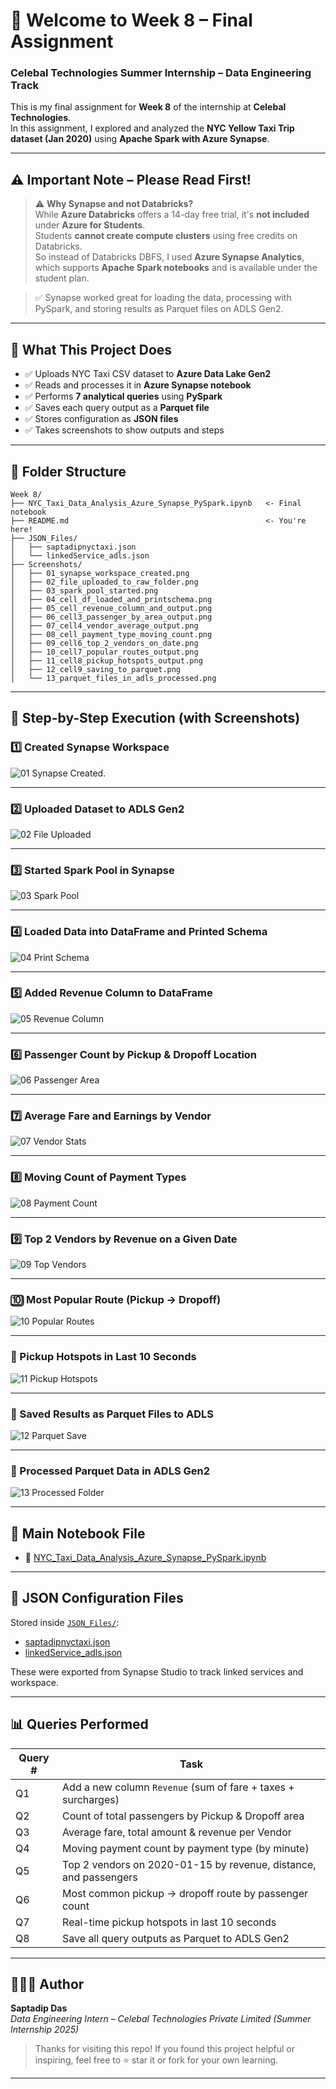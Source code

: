 # 🎉 Welcome to Week 8 – Final Assignment  
### Celebal Technologies Summer Internship – Data Engineering Track

This is my final assignment for **Week 8** of the internship at **Celebal Technologies**.  
In this assignment, I explored and analyzed the **NYC Yellow Taxi Trip dataset (Jan 2020)** using **Apache Spark with Azure Synapse**.

---

## ⚠️ Important Note – Please Read First!

> ⚠️ **Why Synapse and not Databricks?**  
> While **Azure Databricks** offers a 14-day free trial, it's **not included** under **Azure for Students**.  
> Students **cannot create compute clusters** using free credits on Databricks.  
> So instead of Databricks DBFS, I used **Azure Synapse Analytics**, which supports **Apache Spark notebooks** and is available under the student plan.

> ✅ Synapse worked great for loading the data, processing with PySpark, and storing results as Parquet files on ADLS Gen2.

---

## 🧰 What This Project Does

- ✅ Uploads NYC Taxi CSV dataset to **Azure Data Lake Gen2**
- ✅ Reads and processes it in **Azure Synapse notebook**
- ✅ Performs **7 analytical queries** using **PySpark**
- ✅ Saves each query output as a **Parquet file**
- ✅ Stores configuration as **JSON files**
- ✅ Takes screenshots to show outputs and steps

---

## 📂 Folder Structure

```plaintext
Week 8/
├── NYC_Taxi_Data_Analysis_Azure_Synapse_PySpark.ipynb   <- Final notebook
├── README.md                                            <- You're here!
├── JSON_Files/
│   ├── saptadipnyctaxi.json
│   └── linkedService_adls.json
├── Screenshots/
│   ├── 01_synapse_workspace_created.png
│   ├── 02_file_uploaded_to_raw_folder.png
│   ├── 03_spark_pool_started.png
│   ├── 04_cell_df_loaded_and_printschema.png
│   ├── 05_cell_revenue_column_and_output.png
│   ├── 06_cell3_passenger_by_area_output.png
│   ├── 07_cell4_vendor_average_output.png
│   ├── 08_cell_payment_type_moving_count.png
│   ├── 09_cell6_top_2_vendors_on_date.png
│   ├── 10_cell7_popular_routes_output.png
│   ├── 11_cell8_pickup_hotspots_output.png
│   ├── 12_cell9_saving_to_parquet.png
│   └── 13_parquet_files_in_adls_processed.png
```

---

## 🧪 Step-by-Step Execution (with Screenshots)

### 1️⃣ Created Synapse Workspace   
![01 Synapse Created](https://github.com/mayuri0527/Celebal-Summer-Internship-2025/blob/main/Week-8-Assignment/Screenshots/01_synapse_workspace_creation.png.png).

---

### 2️⃣ Uploaded Dataset to ADLS Gen2  
![02 File Uploaded](https://github.com/mayuri0527/Celebal-Summer-Internship-2025/blob/main/Week-8-Assignment/Screenshots/02_file_uploaded_to_raw.png.png)

---

### 3️⃣ Started Spark Pool in Synapse  
![03 Spark Pool](https://github.com/mayuri0527/Celebal-Summer-Internship-2025/blob/main/Week-8-Assignment/Screenshots/03_spark_pool_started.png.png)

---

### 4️⃣ Loaded Data into DataFrame and Printed Schema  
![04 Print Schema](https://github.com/mayuri0527/Celebal-Summer-Internship-2025/blob/main/Week-8-Assignment/Screenshots/04_cell1_df_loaded_and_printschema.png.png)

---

### 5️⃣ Added Revenue Column to DataFrame  
![05 Revenue Column](https://github.com/mayuri0527/Celebal-Summer-Internship-2025/blob/main/Week-8-Assignment/Screenshots/05_cell2_revenue_column_and_output.png.png)

---

### 6️⃣ Passenger Count by Pickup & Dropoff Location  
![06 Passenger Area](https://github.com/mayuri0527/Celebal-Summer-Internship-2025/blob/main/Week-8-Assignment/Screenshots/06_cell3_passenger_by_area_output.png.png)

---

### 7️⃣ Average Fare and Earnings by Vendor  
![07 Vendor Stats](https://github.com/mayuri0527/Celebal-Summer-Internship-2025/blob/main/Week-8-Assignment/Screenshots/07_cell4_vendor_average_output.png.png)

---

### 8️⃣ Moving Count of Payment Types  
![08 Payment Count](https://github.com/mayuri0527/Celebal-Summer-Internship-2025/blob/main/Week-8-Assignment/Screenshots/08_cell5_payment_type_moving_count.png.png)

---

### 9️⃣ Top 2 Vendors by Revenue on a Given Date  
![09 Top Vendors](https://github.com/mayuri0527/Celebal-Summer-Internship-2025/blob/main/Week-8-Assignment/Screenshots/09_cell6_top_2_vendors_on_date.png.png)

---

### 🔟 Most Popular Route (Pickup → Dropoff)  
![10 Popular Routes](https://github.com/mayuri0527/Celebal-Summer-Internship-2025/blob/main/Week-8-Assignment/Screenshots/10_cell7_popular_routes_output.png.png)

---

### 🔁 Pickup Hotspots in Last 10 Seconds  
![11 Pickup Hotspots](https://github.com/mayuri0527/Celebal-Summer-Internship-2025/blob/main/Week-8-Assignment/Screenshots/11_cell8_pickup_hotspots_output.png.png)

---

### 💾 Saved Results as Parquet Files to ADLS  
![12 Parquet Save](https://github.com/mayuri0527/Celebal-Summer-Internship-2025/blob/main/Week-8-Assignment/Screenshots/12_cell9_saving_to_parquet.png.png)

---

### 📂 Processed Parquet Data in ADLS Gen2  
![13 Processed Folder](https://github.com/mayuri0527/Celebal-Summer-Internship-2025/blob/main/Week-8-Assignment/Screenshots/13_parquet_files_in_adls_processed.png.png)

---

## 📘 Main Notebook File

- 📓 [NYC_Taxi_Data_Analysis_Azure_Synapse_PySpark.ipynb](NYC_Taxi_Data_Analysis_Azure_Synapse_PySpark.ipynb)

---

## 🧾 JSON Configuration Files

Stored inside [`JSON_Files/`](JSON_Files/):

- [saptadipnyctaxi.json](JSON_Files/saptadipnyctaxi.json)
- [linkedService_adls.json](JSON_Files/linkedService_adls.json)

These were exported from Synapse Studio to track linked services and workspace.

---

## 📊 Queries Performed

| Query # | Task |
|--------|------|
| Q1 | Add a new column `Revenue` (sum of fare + taxes + surcharges) |
| Q2 | Count of total passengers by Pickup & Dropoff area |
| Q3 | Average fare, total amount & revenue per Vendor |
| Q4 | Moving payment count by payment type (by minute) |
| Q5 | Top 2 vendors on 2020-01-15 by revenue, distance, and passengers |
| Q6 | Most common pickup → dropoff route by passenger count |
| Q7 | Real-time pickup hotspots in last 10 seconds |
| Q8 | Save all query outputs as Parquet to ADLS Gen2 |

---

## 🙋🏻‍♂️ Author

**Saptadip Das**  
_Data Engineering Intern – Celebal Technologies Private Limited (Summer Internship 2025)_

> Thanks for visiting this repo! If you found this project helpful or inspiring, feel free to ⭐️ star it or fork for your own learning.

---
